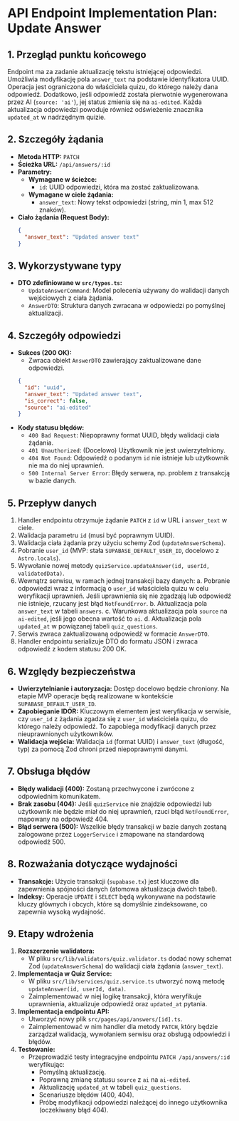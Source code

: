 # API Endpoint Implementation Plan: Update Answer

## 1. Przegląd punktu końcowego
Endpoint ma za zadanie aktualizację tekstu istniejącej odpowiedzi. Umożliwia modyfikację pola `answer_text` na podstawie identyfikatora UUID. Operacja jest ograniczona do właściciela quizu, do którego należy dana odpowiedź. Dodatkowo, jeśli odpowiedź została pierwotnie wygenerowana przez AI (`source: 'ai'`), jej status zmienia się na `ai-edited`. Każda aktualizacja odpowiedzi powoduje również odświeżenie znacznika `updated_at` w nadrzędnym quizie.

## 2. Szczegóły żądania
- **Metoda HTTP:** `PATCH`
- **Ścieżka URL:** `/api/answers/:id`
- **Parametry:**
  - **Wymagane w ścieżce:**
    - `id`: UUID odpowiedzi, która ma zostać zaktualizowana.
  - **Wymagane w ciele żądania:**
    - `answer_text`: Nowy tekst odpowiedzi (string, min 1, max 512 znaków).
- **Ciało żądania (Request Body):**
  ```json
  {
    "answer_text": "Updated answer text"
  }
  ```

## 3. Wykorzystywane typy
- **DTO zdefiniowane w `src/types.ts`:**
  - `UpdateAnswerCommand`: Model polecenia używany do walidacji danych wejściowych z ciała żądania.
  - `AnswerDTO`: Struktura danych zwracana w odpowiedzi po pomyślnej aktualizacji.

## 4. Szczegóły odpowiedzi
- **Sukces (200 OK):**
  - Zwraca obiekt `AnswerDTO` zawierający zaktualizowane dane odpowiedzi.
  ```json
  {
    "id": "uuid",
    "answer_text": "Updated answer text",
    "is_correct": false,
    "source": "ai-edited" 
  }
  ```
- **Kody statusu błędów:**
  - `400 Bad Request`: Niepoprawny format UUID, błędy walidacji ciała żądania.
  - `401 Unauthorized`: (Docelowo) Użytkownik nie jest uwierzytelniony.
  - `404 Not Found`: Odpowiedź o podanym `id` nie istnieje lub użytkownik nie ma do niej uprawnień.
  - `500 Internal Server Error`: Błędy serwera, np. problem z transakcją w bazie danych.

## 5. Przepływ danych
1. Handler endpointu otrzymuje żądanie `PATCH` z `id` w URL i `answer_text` w ciele.
2. Walidacja parametru `id` (musi być poprawnym UUID).
3. Walidacja ciała żądania przy użyciu schemy Zod (`updateAnswerSchema`).
4. Pobranie `user_id` (MVP: stała `SUPABASE_DEFAULT_USER_ID`, docelowo z `Astro.locals`).
5. Wywołanie nowej metody `quizService.updateAnswer(id, userId, validatedData)`.
6. Wewnątrz serwisu, w ramach jednej transakcji bazy danych:
   a. Pobranie odpowiedzi wraz z informacją o `user_id` właściciela quizu w celu weryfikacji uprawnień. Jeśli uprawnienia się nie zgadzają lub odpowiedź nie istnieje, rzucany jest błąd `NotFoundError`.
   b. Aktualizacja pola `answer_text` w tabeli `answers`.
   c. Warunkowa aktualizacja pola `source` na `ai-edited`, jeśli jego obecna wartość to `ai`.
   d. Aktualizacja pola `updated_at` w powiązanej tabeli `quiz_questions`.
7. Serwis zwraca zaktualizowaną odpowiedź w formacie `AnswerDTO`.
8. Handler endpointu serializuje DTO do formatu JSON i zwraca odpowiedź z kodem statusu 200 OK.

## 6. Względy bezpieczeństwa
- **Uwierzytelnianie i autoryzacja:** Dostęp docelowo będzie chroniony. Na etapie MVP operacje będą realizowane w kontekście `SUPABASE_DEFAULT_USER_ID`.
- **Zapobieganie IDOR:** Kluczowym elementem jest weryfikacja w serwisie, czy `user_id` z żądania zgadza się z `user_id` właściciela quizu, do którego należy odpowiedź. To zapobiega modyfikacji danych przez nieuprawnionych użytkowników.
- **Walidacja wejścia:** Walidacja `id` (format UUID) i `answer_text` (długość, typ) za pomocą Zod chroni przed niepoprawnymi danymi.

## 7. Obsługa błędów
- **Błędy walidacji (400):** Zostaną przechwycone i zwrócone z odpowiednim komunikatem.
- **Brak zasobu (404):** Jeśli `quizService` nie znajdzie odpowiedzi lub użytkownik nie będzie miał do niej uprawnień, rzuci błąd `NotFoundError`, mapowany na odpowiedź 404.
- **Błąd serwera (500):** Wszelkie błędy transakcji w bazie danych zostaną zalogowane przez `LoggerService` i zmapowane na standardową odpowiedź 500.

## 8. Rozważania dotyczące wydajności
- **Transakcje:** Użycie transakcji (`supabase.tx`) jest kluczowe dla zapewnienia spójności danych (atomowa aktualizacja dwóch tabel).
- **Indeksy:** Operacje `UPDATE` i `SELECT` będą wykonywane na podstawie kluczy głównych i obcych, które są domyślnie zindeksowane, co zapewnia wysoką wydajność.

## 9. Etapy wdrożenia
1. **Rozszerzenie walidatora:**
   - W pliku `src/lib/validators/quiz.validator.ts` dodać nowy schemat Zod (`updateAnswerSchema`) do walidacji ciała żądania (`answer_text`).
2. **Implementacja w Quiz Service:**
   - W pliku `src/lib/services/quiz.service.ts` utworzyć nową metodę `updateAnswer(id, userId, data)`.
   - Zaimplementować w niej logikę transakcji, która weryfikuje uprawnienia, aktualizuje odpowiedź oraz `updated_at` pytania.
3. **Implementacja endpointu API:**
   - Utworzyć nowy plik `src/pages/api/answers/[id].ts`.
   - Zaimplementować w nim handler dla metody `PATCH`, który będzie zarządzał walidacją, wywołaniem serwisu oraz obsługą odpowiedzi i błędów.
4. **Testowanie:**
   - Przeprowadzić testy integracyjne endpointu `PATCH /api/answers/:id` weryfikując:
     - Pomyślną aktualizację.
     - Poprawną zmianę statusu `source` z `ai` na `ai-edited`.
     - Aktualizację `updated_at` w tabeli `quiz_questions`.
     - Scenariusze błędów (400, 404).
     - Próbę modyfikacji odpowiedzi należącej do innego użytkownika (oczekiwany błąd 404).
